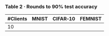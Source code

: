 ### Table 2 · Rounds to 90% test accuracy

| #Clients | MNIST | CIFAR‑10 | FEMNIST |
| -------- | ----- | -------- | ------- |
| 10 